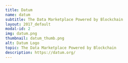 ```yaml
---
title: Datum
name: datum
subtitle: The Data Marketplace Powered by Blockchain
layout: 2017_default
modal-id: 2
img: datum.png
thumbnail: datum_thumb.png
alt: Datum Logo
topic: The Data Marketplace Powered by Blockchain
description: https://datum.org/
---
```

